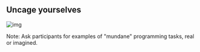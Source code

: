 ## Uncage yourselves

![img](http://www.placecage.com/g/700/300)

Note:
Ask participants for examples of "mundane" programming tasks, real or imagined.
